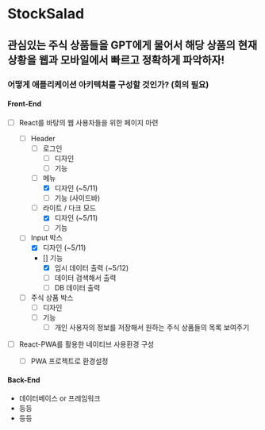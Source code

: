 # StockSalad

## 관심있는 주식 상품들을 GPT에게 물어서 해당 상품의 현재 상황을 웹과 모바일에서 빠르고 정확하게 파악하자!

### 어떻게 애플리케이션 아키텍쳐를 구성할 것인가? (회의 필요)

#### Front-End

- [ ] React를 바탕의 웹 사용자들을 위한 페이지 마련

  - [ ] Header
    - [ ] 로그인
      - [ ] 디자인
      - [ ] 기능
    - [ ] 메뉴
      - [x] 디자인 (~5/11)
      - [ ] 기능 (사이드바)
    - [ ] 라이트 / 다크 모드
      - [x] 디자인 (~5/11)
      - [ ] 기능
  - [ ] Input 박스
    - [x] 디자인 (~5/11)
    - [] 기능
      - [x] 임시 데이터 출력 (~5/12)
      - [ ] 데이터 검색해서 출력
      - [ ] DB 데이터 출력
  - [ ] 주식 상품 박스
    - [ ] 디자인
    - [ ] 기능
      - [ ] 개인 사용자의 정보를 저장해서 원하는 주식 상품들의 목록 보여주기

- [ ] React-PWA를 활용한 네이티브 사용환경 구성
  - [ ] PWA 프로젝트로 환경설정

#### Back-End

- 데이터베이스 or 프레임워크
- 등등
- 등등
